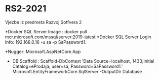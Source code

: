 # RS2-2021
Vjezbe iz predmeta Razvoj Sotfvera 2 

*Docker SQL Server Image : docker pull mcr.microsoft.com/mssql/server:2019-latest
*Docker SQL Server Login Info: 192.168.0.16 -u sa -p SaPassword1.

*Nugger: Microsoft.AspNetCore.App

* DB Scaffold : Scaffold-DbContext 'Data Source=localhost, 1433;Initial Catalog=eProdaja; user=sa; Password=SaPassword1.' Microsoft.EntityFrameworkCore.SqlServer -OutputDir Database
